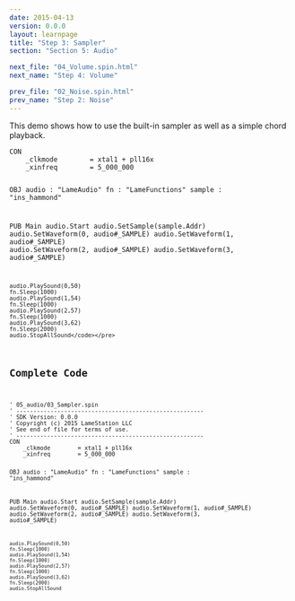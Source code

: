 ```yaml
---
date: 2015-04-13
version: 0.0.0
layout: learnpage
title: "Step 3: Sampler"
section: "Section 5: Audio"

next_file: "04_Volume.spin.html"
next_name: "Step 4: Volume"

prev_file: "02_Noise.spin.html"
prev_name: "Step 2: Noise"
---
```

<p>This demo shows how to use the built-in sampler as well as a simple chord playback.</p>
<pre><code>CON
    _clkmode        = xtal1 + pll16x
    _xinfreq        = 5_000_000

OBJ
    audio   :   &quot;LameAudio&quot;
    fn      :   &quot;LameFunctions&quot;
    sample  :   &quot;ins_hammond&quot;

PUB Main
    audio.Start
    audio.SetSample(sample.Addr)
    audio.SetWaveform(0, audio#_SAMPLE)
    audio.SetWaveform(1, audio#_SAMPLE)
    audio.SetWaveform(2, audio#_SAMPLE)
    audio.SetWaveform(3, audio#_SAMPLE)
    
    audio.PlaySound(0,50)
    fn.Sleep(1000)
    audio.PlaySound(1,54)
    fn.Sleep(1000)
    audio.PlaySound(2,57)
    fn.Sleep(1000)
    audio.PlaySound(3,62)
    fn.Sleep(2000)
    audio.StopAllSound</code></pre>
<h2 id="complete-code">Complete Code</h2>
<pre><code>&#39; 05_audio/03_Sampler.spin
&#39; -------------------------------------------------------
&#39; SDK Version: 0.0.0
&#39; Copyright (c) 2015 LameStation LLC
&#39; See end of file for terms of use.
&#39; -------------------------------------------------------
CON
    _clkmode        = xtal1 + pll16x
    _xinfreq        = 5_000_000

OBJ
    audio   :   &quot;LameAudio&quot;
    fn      :   &quot;LameFunctions&quot;
    sample  :   &quot;ins_hammond&quot;

PUB Main
    audio.Start
    audio.SetSample(sample.Addr)
    audio.SetWaveform(0, audio#_SAMPLE)
    audio.SetWaveform(1, audio#_SAMPLE)
    audio.SetWaveform(2, audio#_SAMPLE)
    audio.SetWaveform(3, audio#_SAMPLE)
    
    audio.PlaySound(0,50)
    fn.Sleep(1000)
    audio.PlaySound(1,54)
    fn.Sleep(1000)
    audio.PlaySound(2,57)
    fn.Sleep(1000)
    audio.PlaySound(3,62)
    fn.Sleep(2000)
    audio.StopAllSound

</code></pre>
